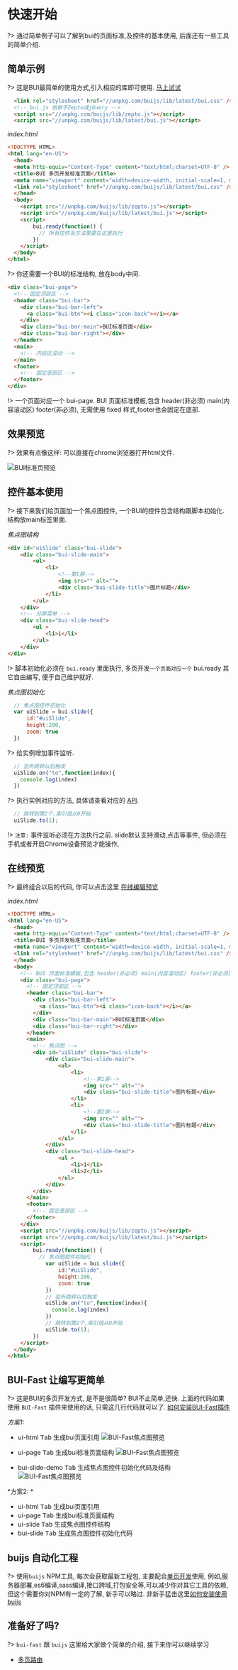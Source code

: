 # 快速开始

?> 通过简单例子可以了解到bui的页面标准,及控件的基本使用, 后面还有一些工具的简单介绍. 

## 简单示例

?> 这是BUI最简单的使用方式,引入相应的库即可使用. <a class="jsbin-embed" href="http://jsbin.com/jukuvec/16/embed" target="_blank">马上试试</a>

```html
  <link rel="stylesheet" href="//unpkg.com/buijs/lib/latest/bui.css" />
  <!-- bui.js 依赖于Zepto或jQuery -->
  <script src="//unpkg.com/buijs/lib/zepto.js"></script>
  <script src="//unpkg.com/buijs/lib/latest/bui.js"></script>
```

*index.html*

```html
<!DOCTYPE HTML>
<html lang="en-US">
  <head>
  <meta http-equiv="Content-Type" content="text/html;charset=UTF-8" />
  <title>BUI 多页开发标准页面</title>
  <meta name="viewport" content="width=device-width, initial-scale=1, maximum-scale=1, minimum-scale=1, user-scalable=no">
  <link rel="stylesheet" href="//unpkg.com/buijs/lib/latest/bui.css" />
  </head>
  <body>
    <script src="//unpkg.com/buijs/lib/zepto.js"></script>
    <script src="//unpkg.com/buijs/lib/latest/bui.js"></script>
    <script>
        bui.ready(function() {
          // 所有控件及方法需要在这里执行
        })
    </script>
  </body>
</html>
```

?> 你还需要一个BUI的标准结构, 放在body中间. 

```html
<div class="bui-page">
  <!-- 固定顶部区 -->
  <header class="bui-bar">
    <div class="bui-bar-left">
      <a class="bui-btn"><i class="icon-back"></i></a>
    </div>
    <div class="bui-bar-main">BUI标准页面</div>
    <div class="bui-bar-right"></div>
  </header>
  <main>
    <!-- 内容区滚动 -->
  </main>
  <footer>
    <!-- 固定底部区 -->
  </footer>
</div>
```

!> 一个页面对应一个 bui-page. BUI 页面标准模板,包含 header(非必须) main(内容滚动区) footer(非必须), 无需使用 fixed 样式,footer也会固定在底部. 

## 效果预览
?> 效果有点像这样: 可以直接在chrome浏览器打开html文件.

![BUI标准页预览](https://raw.githubusercontent.com/imouou/BUI-Template/master/preview.png)

## 控件基本使用

?> 接下来我们给页面加一个焦点图控件, 一个BUI的控件包含结构跟脚本初始化. 结构放main标签里面.

*焦点图结构*

```html
<div id="uiSlide" class="bui-slide">
    <div class="bui-slide-main">
        <ul>
            <li>
                <!--第1屏-->
                <img src="" alt="">
                <div class="bui-slide-title">图片标题</div>
            </li>
        </ul>
    </div>
    <!-- 分屏菜单 -->
    <div class="bui-slide-head">
        <ul >
            <li>1</li>
        </ul>
    </div>
</div>
```

!> 脚本初始化必须在 `bui.ready` 里面执行, 多页开发`一个页面对应一个` bui.ready 其它自由编写, 便于自己维护就好.

*焦点图初始化*

```js
  // 焦点图控件初始化
  var uiSlide = bui.slide({
      id:"#uiSlide",
      height:200,
      zoom: true
  })
```
?> 给实例增加事件监听. 

```js
  // 监听跳转以后触发
  uiSlide.on("to",function(index){
    console.log(index)
  })

```
?> 执行实例对应的方法, 具体请查看对应的 [API](http://www.easybui.com/demo/api/index.html).  

```js
  // 跳转到第2个,索引值从0开始
  uiSlide.to(1);

```

!> `注意:` 事件监听必须在方法执行之前. slide默认支持滑动,点击等事件, 但必须在手机或者开启Chrome设备预览才能操作,

## 在线预览

?> 最终组合以后的代码, 你可以点击这里 <a class="jsbin-embed" href="http://jsbin.com/jukuvec/16/embed" target="_blank">在线编辑预览</a>

*index.html*

```html
<!DOCTYPE HTML>
<html lang="en-US">
  <head>
  <meta http-equiv="Content-Type" content="text/html;charset=UTF-8" />
  <title>BUI 多页开发标准页面</title>
  <meta name="viewport" content="width=device-width, initial-scale=1, maximum-scale=1, minimum-scale=1, user-scalable=no">
  <link rel="stylesheet" href="//unpkg.com/buijs/lib/latest/bui.css" />
  </head>
  <body>
    <!-- BUI 页面标准模板,包含 header(非必须) main(内容滚动区) footer(非必须) -->
    <div class="bui-page">
      <!-- 固定顶部区 -->
      <header class="bui-bar">
        <div class="bui-bar-left">
          <a class="bui-btn"><i class="icon-back"></i></a>
        </div>
        <div class="bui-bar-main">BUI标准页面</div>
        <div class="bui-bar-right"></div>
      </header>
      <main>
        <!-- 焦点图 -->
        <div id="uiSlide" class="bui-slide">
            <div class="bui-slide-main">
                <ul>
                    <li>
                        <!--第1屏-->
                        <img src="" alt="">
                        <div class="bui-slide-title">图片标题</div>
                    </li>
                    <li>
                        <!--第2屏-->
                        <img src="" alt="">
                        <div class="bui-slide-title">图片标题</div>
                    </li>
                </ul>
            </div>
            <div class="bui-slide-head">
                <ul >
                    <li>1</li>
                    <li>2</li>
                </ul>
            </div>
        </div>
      </main>
      <footer>
        <!-- 固定底部区 -->
      </footer>
    </div>
    <script src="//unpkg.com/buijs/lib/zepto.js"></script>
    <script src="//unpkg.com/buijs/lib/latest/bui.js"></script>
    <script>
        bui.ready(function() {
          // 焦点图控件初始化
            var uiSlide = bui.slide({
                id:"#uiSlide",
                height:200,
                zoom: true
            })
            // 监听跳转以后触发
            uiSlide.on("to",function(index){
              console.log(index)
            })
            // 跳转到第2个,索引值从0开始
            uiSlide.to(1);
        })
    </script>
  </body>
</html>
```


## BUI-Fast 让编写更简单

?> 这是BUI的多页开发方式, 是不是很简单? BUI不止简单,还快. 上面的代码如果使用 `BUI-Fast` 插件来使用的话, 只需这几行代码就可以了. [如何安装BUI-Fast插件](tools/buifast)

*方案1:*
- ui-html <kbd>Tab</kbd>    生成bui页面引用
![BUI-Fast焦点图预览](http://www.easybui.com/docs/images/ui-html.gif)

- ui-page <kbd>Tab</kbd>    生成bui标准页面结构
![BUI-Fast焦点图预览](http://www.easybui.com/docs/images/ui-page.gif)

- bui-slide-demo <kbd>Tab</kbd>  生成焦点图控件初始化代码及结构
![BUI-Fast焦点图预览](http://www.easybui.com/docs/images/bui-slide-demo.gif)

*方案2: *
- ui-html <kbd>Tab</kbd>    生成bui页面引用
- ui-page <kbd>Tab</kbd>    生成bui标准页面结构
- ui-slide <kbd>Tab</kbd>   生成焦点图控件结构
- bui-slide <kbd>Tab</kbd>  生成焦点图控件初始化代码



## buijs 自动化工程
?> 使用`buijs` NPM工具, 每次会获取最新工程包, 主要配合[单页开发](chapter2/router)使用, 例如,服务器部署,es6编译,sass编译,接口跨域,打包安全等,可以减少你对其它工具的依赖, 但这个需要你对NPM有一定的了解, 新手可以略过. 非新手猛击这里[如何安装使用buijs](tools/buijs)


## 准备好了吗?

?> `bui-fast` 跟 `buijs` 这里给大家做个简单的介绍, 接下来你可以继续学习

- [多页路由](chapter1/multipage)

